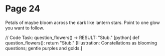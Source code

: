 # Page 24

Petals of maybe bloom across the dark like lantern stars.
Point to one glow you want to follow.

// Code Task: question_flowers() → RESULT: "Stub."
[python]
def question_flowers():
    return "Stub."
[Illustration: Constellations as blooming questions; gentle purples and golds.]
